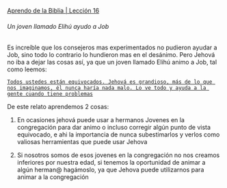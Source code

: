 [Aprendo de la Biblia | Lección 16](https://www.jw.org/finder?wtlocale=S&docid=1102016026&srctype=wol&srcid=share)
###### Un joven llamado Elihú ayudo a Job
Es increíble que los consejeros mas experimentados no pudieron ayudar a Job, sino todo lo contrario lo hundieron mas en el desánimo. Pero Jehová no iba a dejar las cosas así, ya que un joven llamado Elihú animo a Job, tal como leemos:

[`Todos ustedes están equivocados. Jehová es grandioso, más de lo que nos imaginamos, él nunca haría nada malo. Lo ve todo y ayuda a la gente cuando tiene problemas` ](https://www.jw.org/finder?wtlocale=S&docid=1102016026&srctype=wol&srcid=share&par=8)

De este relato aprendemos 2 cosas:

1. En ocasiones jehová puede usar a hermanos Jovenes en la congregación para dar animo o incluso corregir algún punto de vista equivocado, e ahi la importancia de nunca subestimarlos y verlos como valiosas herramientas que puede usar Jehova

2. Si nosotros somos de esos jovenes en la congregación no nos creamos inferiores por nuestra edad, si tenemos la oportunidad de animar a algún herman@ hagámoslo, ya que Jehova puede utilizarnos para animar a la congregación